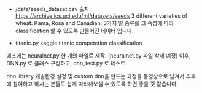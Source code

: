 

* /data/seeds_dataset.csv
    출처 : https://archive.ics.uci.edu/ml/datasets/seeds
    3 different varieties of wheat: Kama, Rosa and Canadian.
    3가지 밀 종류를 그 속성에 따라 classification 할 수 있도록 만들어진 데이터 입니다.

* titanic.py
    kaggle titanic competetion classification


애초에는 neuralnet.py 한 개의 파일로 제작. (neuralnet.py 파일 삭제 예정)
이후, DNN.py 로 클래스 구성하고, dnn_test.py 로 테스트.

dnn library 개발환경 설정 및 custom dnn을 만드는 과정을 동영상으로 남겨서 추후에 참여하고 하시는 분들도 쉽게 따라해보실 수 있도록 하면 좋을 것 같습니다.
